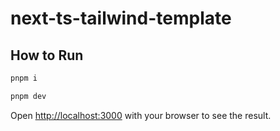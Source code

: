 # next-ts-tailwind-template

## How to Run

```bash
pnpm i
```

```bash
pnpm dev
```

Open [http://localhost:3000](http://localhost:3000) with your browser to see the result.
